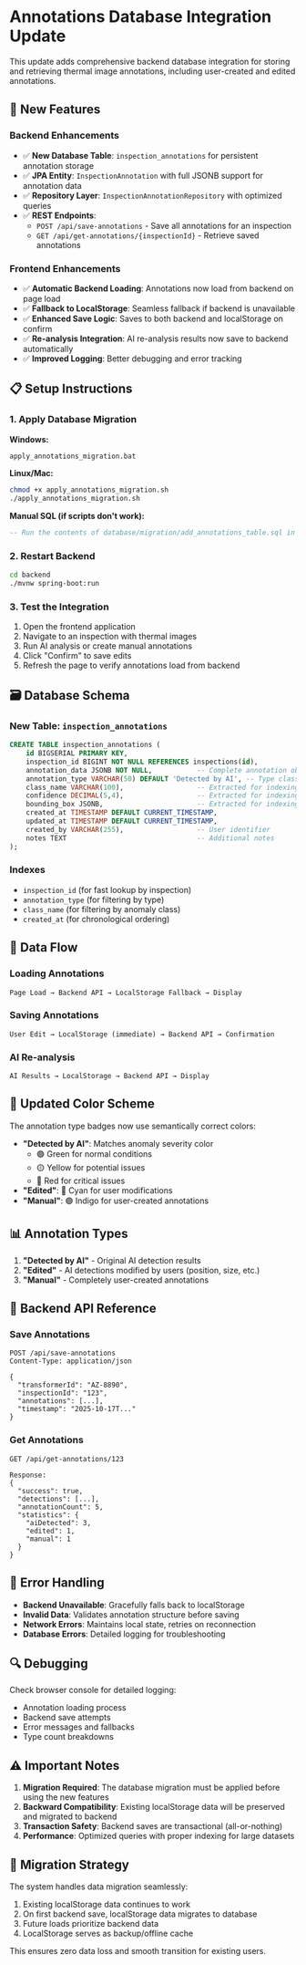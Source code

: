 # Annotations Database Integration Update

This update adds comprehensive backend database integration for storing and retrieving thermal image annotations, including user-created and edited annotations.

## 🚀 **New Features**

### **Backend Enhancements**
- ✅ **New Database Table**: `inspection_annotations` for persistent annotation storage
- ✅ **JPA Entity**: `InspectionAnnotation` with full JSONB support for annotation data
- ✅ **Repository Layer**: `InspectionAnnotationRepository` with optimized queries
- ✅ **REST Endpoints**:
  - `POST /api/save-annotations` - Save all annotations for an inspection
  - `GET /api/get-annotations/{inspectionId}` - Retrieve saved annotations

### **Frontend Enhancements**
- ✅ **Automatic Backend Loading**: Annotations now load from backend on page load
- ✅ **Fallback to LocalStorage**: Seamless fallback if backend is unavailable
- ✅ **Enhanced Save Logic**: Saves to both backend and localStorage on confirm
- ✅ **Re-analysis Integration**: AI re-analysis results now save to backend automatically
- ✅ **Improved Logging**: Better debugging and error tracking

## 📋 **Setup Instructions**

### **1. Apply Database Migration**

**Windows:**
```cmd
apply_annotations_migration.bat
```

**Linux/Mac:**
```bash
chmod +x apply_annotations_migration.sh
./apply_annotations_migration.sh
```

**Manual SQL (if scripts don't work):**
```sql
-- Run the contents of database/migration/add_annotations_table.sql in your PostgreSQL database
```

### **2. Restart Backend**
```bash
cd backend
./mvnw spring-boot:run
```

### **3. Test the Integration**
1. Open the frontend application
2. Navigate to an inspection with thermal images
3. Run AI analysis or create manual annotations
4. Click "Confirm" to save edits
5. Refresh the page to verify annotations load from backend

## 🗃️ **Database Schema**

### **New Table: `inspection_annotations`**
```sql
CREATE TABLE inspection_annotations (
    id BIGSERIAL PRIMARY KEY,
    inspection_id BIGINT NOT NULL REFERENCES inspections(id),
    annotation_data JSONB NOT NULL,           -- Complete annotation object
    annotation_type VARCHAR(50) DEFAULT 'Detected by AI', -- Type classification
    class_name VARCHAR(100),                  -- Extracted for indexing
    confidence DECIMAL(5,4),                  -- Extracted for indexing
    bounding_box JSONB,                       -- Extracted for indexing
    created_at TIMESTAMP DEFAULT CURRENT_TIMESTAMP,
    updated_at TIMESTAMP DEFAULT CURRENT_TIMESTAMP,
    created_by VARCHAR(255),                  -- User identifier
    notes TEXT                                -- Additional notes
);
```

### **Indexes**
- `inspection_id` (for fast lookup by inspection)
- `annotation_type` (for filtering by type)
- `class_name` (for filtering by anomaly class)
- `created_at` (for chronological ordering)

## 🔄 **Data Flow**

### **Loading Annotations**
```
Page Load → Backend API → LocalStorage Fallback → Display
```

### **Saving Annotations**
```
User Edit → LocalStorage (immediate) → Backend API → Confirmation
```

### **AI Re-analysis**
```
AI Results → LocalStorage → Backend API → Display
```

## 🎨 **Updated Color Scheme**

The annotation type badges now use semantically correct colors:

- **"Detected by AI"**: Matches anomaly severity color
  - 🟢 Green for normal conditions
  - 🟡 Yellow for potential issues  
  - 🔴 Red for critical issues
- **"Edited"**: 🔷 Cyan for user modifications
- **"Manual"**: 🟣 Indigo for user-created annotations

## 📊 **Annotation Types**

1. **"Detected by AI"** - Original AI detection results
2. **"Edited"** - AI detections modified by users (position, size, etc.)
3. **"Manual"** - Completely user-created annotations

## 🔧 **Backend API Reference**

### **Save Annotations**
```http
POST /api/save-annotations
Content-Type: application/json

{
  "transformerId": "AZ-8890",
  "inspectionId": "123",
  "annotations": [...],
  "timestamp": "2025-10-17T..."
}
```

### **Get Annotations**
```http
GET /api/get-annotations/123

Response:
{
  "success": true,
  "detections": [...],
  "annotationCount": 5,
  "statistics": {
    "aiDetected": 3,
    "edited": 1,
    "manual": 1
  }
}
```

## 🐛 **Error Handling**

- **Backend Unavailable**: Gracefully falls back to localStorage
- **Invalid Data**: Validates annotation structure before saving
- **Network Errors**: Maintains local state, retries on reconnection
- **Database Errors**: Detailed logging for troubleshooting

## 🔍 **Debugging**

Check browser console for detailed logging:
- Annotation loading process
- Backend save attempts
- Error messages and fallbacks
- Type count breakdowns

## ⚠️ **Important Notes**

1. **Migration Required**: The database migration must be applied before using the new features
2. **Backward Compatibility**: Existing localStorage data will be preserved and migrated to backend
3. **Transaction Safety**: Backend saves are transactional (all-or-nothing)
4. **Performance**: Optimized queries with proper indexing for large datasets

## 🔄 **Migration Strategy**

The system handles data migration seamlessly:
1. Existing localStorage data continues to work
2. On first backend save, localStorage data migrates to database
3. Future loads prioritize backend data
4. LocalStorage serves as backup/offline cache

This ensures zero data loss and smooth transition for existing users.